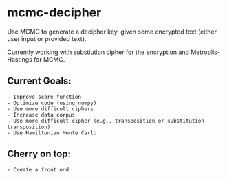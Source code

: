 # mcmc-decipher
Use MCMC to generate a decipher key, given some encrypted text (either user input or provided text).

Currently working with substiution cipher for the encryption and Metroplis-Hastings for MCMC. 

## Current Goals:
    - Improve score function
    - Optimize code (using numpy)
    - Use more difficult ciphers
    - Increase data corpus
    - Use more difficult cipher (e.g., transposition or substitution-transposition)
    - Use Hamiltonian Monte Carlo

## Cherry on top:
    - Create a front end
